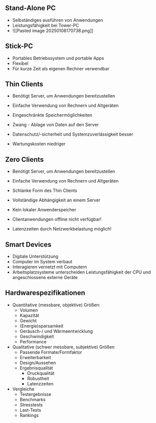 ## Stand-Alone PC
- Selbständiges ausführen von Anwendungen
- Leistungsfähigkeit bei Tower-PC
- ![[Pasted image 20250108170738.png]]

## Stick-PC
- Portables Betriebssystem und portable Apps
- Flexibel
- Für kurze Zeit als eigenen Rechner verwendbar

## Thin Clients
- Benötigt Server, um Anwendungen bereitzustellen
- Einfache Verwendung von Rechnern und Altgeräten

- Eingeschränkte Speichermöglichkeiten
- Zwang - Ablage von Daten auf den Server
- Datenschutz/-sicherheit und Systemzuverlässigkeit besser
- Wartungskosten niedriger
## Zero Clients
- Benötigt Server, um Anwendungen bereitzustellen
- Einfache Verwendung von Rechnern und Altgeräten

- Schlanke Form des Thin Clients
- Vollständige Abhängigkeit an einem Server
- Kein lokaler Anwenderspeicher
- Clientanwendungen offline nicht verfügbar!
- Latenzzeiten durch Netzwerkbelastung möglich!

## Smart Devices
- Digitale Unterstützung
- Computer im System verbaut
- Interagieren vernetzt mit Computern
- Arbeitsplatzsysteme unterscheiden Leistungsfähigkeit der CPU und angeschlossene externe Geräte

## Hardwarespezifikationen
- Quantitative (messbare, objektive) Größen:
	- Volumen
	- Kapazität 
	- Gewicht 
	- (Energie)sparsamkeit
	- Geräusch-/ und Wärmeentwicklung
	- Geschwindigkeit
	- Performance
- Qualitative (schwer messbare, subjektive) Größen
	- Passende Formate/Formfaktor
	- Erweiterbarkeit
	- Design/Aussehen 
	- Ergebnisqualität 
		- Druckqualität
		- Robustheit
		- Latenzzeiten
- Vergleiche
	- Testergebnisse
	- Benchmarks
	- Stresstests
	- Last-Tests
	- Rankings
